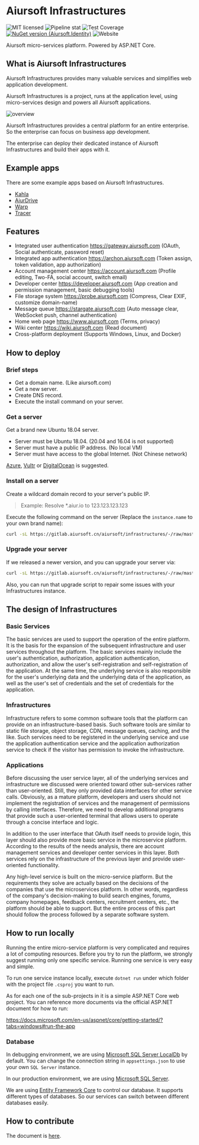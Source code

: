 # Aiursoft Infrastructures

![MIT licensed](https://img.shields.io/badge/license-MIT-blue.svg)
![Pipeline stat](https://gitlab.aiursoft.cn/aiursoft/infrastructures/badges/master/pipeline.svg)
![Test Coverage](https://gitlab.aiursoft.cn/aiursoft/infrastructures/badges/master/coverage.svg)
[![NuGet version (Aiursoft.Identity)](https://img.shields.io/nuget/v/Aiursoft.Identity.svg?style=flat-square)](https://www.nuget.org/packages/Aiursoft.Identity/)
![Website](https://img.shields.io/website?url=https%3A%2F%2Fwww.aiursoft.com%2F%3Fshow%3Ddirect)

Aiursoft micro-services platform. Powered by ASP.NET Core.

## What is Aiursoft Infrastructures

Aiursoft Infrastructures provides many valuable services and simplifies web application development.

Aiursoft Infrastructures is a project, runs at the application level, using micro-services design and powers all Aiursoft applications.

![overview](./doc/overview.png)

Aiursoft Infrastructures provides a central platform for an entire enterprise. So the enterprise can focus on business app development.

The enterprise can deploy their dedicated instance of Aiursoft Infrastructures and build their apps with it.

## Example apps

There are some example apps based on Aiursoft Infrastructures.

* [Kahla](https://gitlab.aiursoft.cn/Aiursoft/Kahla)
* [AiurDrive](https://gitlab.aiursoft.cn/Aiursoft/AiurDrive)
* [Warp](https://gitlab.aiursoft.cn/Aiursoft/Warp)
* [Tracer](https://gitlab.aiursoft.cn/Aiursoft/Tracer)

## Features

* Integrated user authentication https://gateway.aiursoft.com (OAuth, Social authenticate, password reset)
* Integrated app authentication https://archon.aiursoft.com (Token assign, token validation, app authorization)
* Account management center https://account.aiursoft.com (Profile editing, Two-FA, social account, switch email)
* Developer center https://developer.aiursoft.com (App creation and permission management, basic debugging tools)
* File storage system https://probe.aiursoft.com (Compress, Clear EXIF, customize domain-name)
* Message queue https://stargate.aiursoft.com (Auto message clear, WebSocket push, channel authentication)
* Home web page https://www.aiursoft.com (Terms, privacy)
* Wiki center https://wiki.aiursoft.com (Read document)
* Cross-platform deployment (Supports Windows, Linux, and Docker)

## How to deploy

### Brief steps

* Get a domain name. (Like aiursoft.com)
* Get a new server.
* Create DNS record.
* Execute the install command on your server.

### Get a server

Get a brand new Ubuntu 18.04 server.

* Server must be Ubuntu 18.04. (20.04 and 16.04 is not supported)
* Server must have a public IP address. (No local VM)
* Server must have access to the global Internet. (Not Chinese network)

[Azure](https://www.azure.com), [Vultr](https://www.vultr.com/?ref=7274488) or [DigitalOcean](https://www.DigitalOcean.com) is suggested.

### Install on a server

Create a wildcard domain record to your server's public IP.

> Example: Resolve *.aiur.io to 123.123.123.123

Execute the following command on the server (Replace the `instance.name` to your own brand name):

```bash
curl -sL https://gitlab.aiursoft.cn/aiursoft/infrastructures/-/raw/master/install.sh | sudo bash -s aiur.io instance.name master
```

### Upgrade your server

If we released a newer version, and you can upgrade your server via:

```bash
curl -sL https://gitlab.aiursoft.cn/aiursoft/infrastructures/-/raw/master/upgrade.sh | sudo bash -s instance.name master
```

Also, you can run that upgrade script to repair some issues with your Infrastructures instance.

## The design of Infrastructures

### Basic Services

The basic services are used to support the operation of the entire platform. It is the basis for the expansion of the subsequent infrastructure and user services throughout the platform. The basic services mainly include the user's authentication, authorization, application authentication, authorization, and allow the user's self-registration and self-registration of the application. At the same time, the underlying service is also responsible for the user's underlying data and the underlying data of the application, as well as the user's set of credentials and the set of credentials for the application.

### Infrastructures

Infrastructure refers to some common software tools that the platform can provide on an infrastructure-based basis. Such software tools are similar to static file storage, object storage, CDN, message queues, caching, and the like. Such services need to be registered in the underlying service and use the application authentication service and the application authorization service to check if the visitor has permission to invoke the infrastructure.

### Applications

Before discussing the user service layer, all of the underlying services and infrastructure we discussed were oriented toward other sub-services rather than user-oriented. Still, they only provided data interfaces for other service calls. Obviously, as a mature platform, developers and users should not implement the registration of services and the management of permissions by calling interfaces. Therefore, we need to develop additional programs that provide such a user-oriented terminal that allows users to operate through a concise interface and logic.

In addition to the user interface that OAuth itself needs to provide login, this layer should also provide more basic service in the microservice platform. According to the results of the needs analysis, there are account management services and developer center services in this layer. Both services rely on the infrastructure of the previous layer and provide user-oriented functionality.

Any high-level service is built on the micro-service platform. But the requirements they solve are actually based on the decisions of the companies that use the microservices platform. In other words, regardless of the company's decision-making to build search engines, forums, company homepages, feedback centers, recruitment centers, etc., the platform should be able to support. But the entire process of this part should follow the process followed by a separate software system.

## How to run locally

Running the entire micro-service platform is very complicated and requires a lot of computing resources. Before you try to run the platform, we strongly suggest running only one specific service. Running one service is very easy and simple.

To run one service instance locally, execute `dotnet run` under which folder with the project file `.csproj` you want to run.

As for each one of the sub-projects in it is a simple ASP.NET Core web project. You can reference more documents via the official ASP.NET document for how to run:

https://docs.microsoft.com/en-us/aspnet/core/getting-started/?tabs=windows#run-the-app

### Database

In debugging environment, we are using [Microsoft SQL Server LocalDb](https://docs.microsoft.com/en-us/sql/database-engine/configure-windows/sql-server-express-localdb?view=sql-server-ver15) by default. You can change the connection string in `appsettings.json` to use your own `SQL Server` instance.

In our production environment, we are using [Microsoft SQL Server](https://www.microsoft.com/en-us/sql-server).

We are using [Entity Framework Core](https://docs.microsoft.com/en-us/ef/core/) to control our database. It supports different types of databases. So our services can switch between different databases easily.

## How to contribute

The document is [here](https://wiki.aiursoft.com/Welcome/How%20to%20contribute.md).
